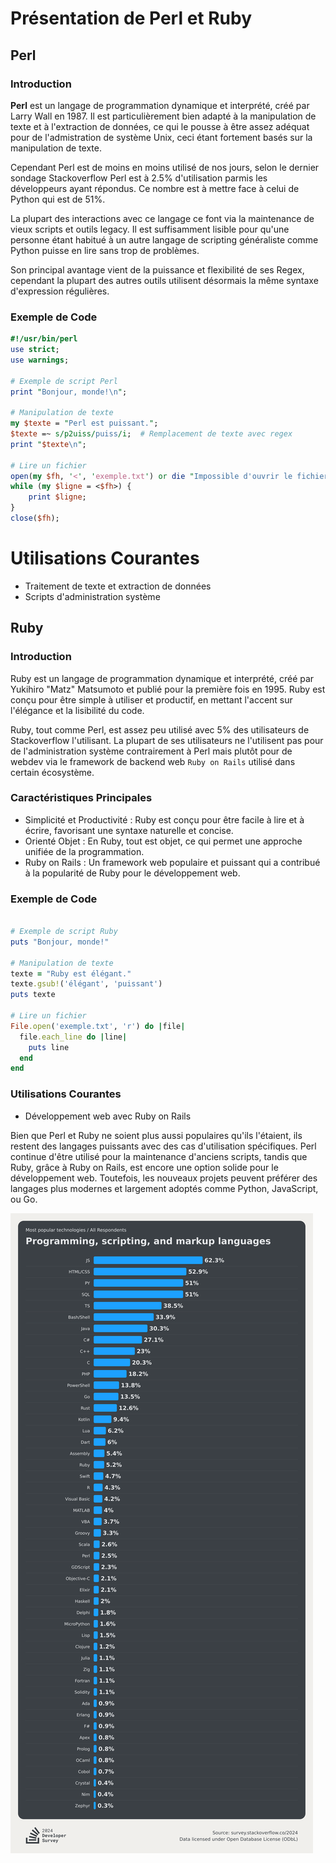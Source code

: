 # Présentation de Perl et Ruby

## Perl

### Introduction

**Perl** est un langage de programmation dynamique et interprété, créé par Larry Wall en 1987. Il est particulièrement bien adapté à la manipulation de texte et à l'extraction de données, ce qui le pousse à être assez adéquat pour de l'admistration de système Unix, ceci étant fortement basés sur la manipulation de texte.

Cependant Perl est de moins en moins utilisé de nos jours, selon le dernier sondage Stackoverflow Perl est à 2.5% d'utilisation parmis les développeurs ayant répondus. Ce nombre est à mettre face à celui de Python qui est de 51%.

La plupart des interactions avec ce langage ce font via la maintenance de vieux scripts et outils legacy. Il est suffisamment lisible pour qu'une personne étant habitué à un autre langage de scripting généraliste comme Python puisse en lire sans trop de problèmes.

Son principal avantage vient de la puissance et flexibilité de ses Regex, cependant la plupart des autres outils utilisent désormais la même syntaxe d'expression régulières.

### Exemple de Code

```perl
#!/usr/bin/perl
use strict;
use warnings;

# Exemple de script Perl
print "Bonjour, monde!\n";

# Manipulation de texte
my $texte = "Perl est puissant.";
$texte =~ s/p2uiss/puiss/i;  # Remplacement de texte avec regex
print "$texte\n";

# Lire un fichier
open(my $fh, '<', 'exemple.txt') or die "Impossible d'ouvrir le fichier: $!";
while (my $ligne = <$fh>) {
    print $ligne;
}
close($fh);
```

# Utilisations Courantes

 - Traitement de texte et extraction de données
 - Scripts d'administration système

## Ruby
### Introduction

Ruby est un langage de programmation dynamique et interprété, créé par Yukihiro "Matz" Matsumoto et publié pour la première fois en 1995. Ruby est conçu pour être simple à utiliser et productif, en mettant l'accent sur l'élégance et la lisibilité du code.

Ruby, tout comme Perl, est assez peu utilisé avec 5% des utilisateurs de Stackoverflow l'utilisant. La plupart de ses utilisateurs ne l'utilisent pas pour de l'administration système contrairement à Perl mais plutôt pour de webdev via le framework de backend web ``Ruby on Rails`` utilisé dans certain écosystème.

### Caractéristiques Principales

   - Simplicité et Productivité : Ruby est conçu pour être facile à lire et à écrire, favorisant une syntaxe naturelle et concise.
   - Orienté Objet : En Ruby, tout est objet, ce qui permet une approche unifiée de la programmation.
   - Ruby on Rails : Un framework web populaire et puissant qui a contribué à la popularité de Ruby pour le développement web.

### Exemple de Code

```ruby

# Exemple de script Ruby
puts "Bonjour, monde!"

# Manipulation de texte
texte = "Ruby est élégant."
texte.gsub!('élégant', 'puissant')
puts texte

# Lire un fichier
File.open('exemple.txt', 'r') do |file|
  file.each_line do |line|
    puts line
  end
end
```

### Utilisations Courantes

   - Développement web avec Ruby on Rails


Bien que Perl et Ruby ne soient plus aussi populaires qu'ils l'étaient, ils restent des langages puissants avec des cas d'utilisation spécifiques. Perl continue d'être utilisé pour la maintenance d'anciens scripts, tandis que Ruby, grâce à Ruby on Rails, est encore une option solide pour le développement web. Toutefois, les nouveaux projets peuvent préférer des langages plus modernes et largement adoptés comme Python, JavaScript, ou Go.

![Utilisation Langages Stackoverflow](most_used_languages.png)
